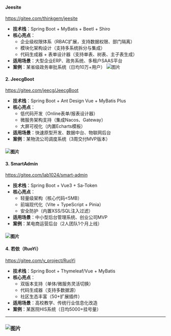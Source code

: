 #### **Jeesite**
https://gitee.com/thinkgem/jeesite

- **技术栈**：Spring Boot + MyBatis + Beetl + Shiro
- **核心亮点**：
	- 企业级权限体系（RBAC扩展，支持数据权限、部门隔离）
	- 模块化架构设计（支持多系统拆分与集成）
	- 代码生成器 + 表单设计器（支持单表、树表、主子表生成）
- **适用场景**：大型企业ERP、政务系统、多租户SAAS平台
- **案例**：某省级政务审批系统（日均10万+用户）
    ![图片](https://mmbiz.qpic.cn/sz_mmbiz_jpg/ibFBuKmRxzo2iag28J7Ut43vRvfUsFCmW8p6r99oeqskZcQjmo5AscrRLcUb9DwOib1icotUNXiaiaqHAfa8cibxlzPCg/640?wx_fmt=jpeg&from=appmsg&tp=webp&wxfrom=5&wx_lazy=1)
    

#### 2. **JeecgBoot**
https://gitee.com/jeecg/JeecgBoot

- **技术栈**：Spring Boot + Ant Design Vue + MyBatis Plus
- **核心亮点**：
	- 低代码开发（Online表单/报表设计器）
	- 微服务架构支持（集成Nacos、Gateway）
	- 大屏可视化（内置Echarts模板）
- **适用场景**：快速原型开发、数据中台、物联网后台
- **案例**：某物流公司调度系统（3周交付MVP版本）
#### ![图片](https://mmbiz.qpic.cn/sz_mmbiz_png/ibFBuKmRxzo3QeFvLMxETfwiabnciaibSNUq40uZzeiabaUYNRzoQC7taOIarPxYlF2w8UkPwCaabwM0ahoEPt9RLkg/640?wx_fmt=png&from=appmsg&tp=webp&wxfrom=5&wx_lazy=1)

#### 3. **SmartAdmin**
https://gitee.com/lab1024/smart-admin

- **技术栈**：Spring Boot + Vue3 + Sa-Token
- **核心亮点**：
	- 轻量级架构（核心代码<5MB）
	- 前端现代化（Vite + TypeScript + Pinia）
	- 安全防护（内置XSS/SQL注入过滤）
- **适用场景**：中小型后台管理系统、创业公司MVP
- **案例**：某电商运营后台（2人团队1个月上线）

#### ![图片](https://mmbiz.qpic.cn/sz_mmbiz_jpg/ibFBuKmRxzo1dibNk8oyr6nzqDVnerlUib4R7mZqQbL1G2BmPWZDgtnEvTvFTKiaUolwqcDaOJdXPGskcGiaTthPJ3g/640?wx_fmt=jpeg&from=appmsg&tp=webp&wxfrom=5&wx_lazy=1)

#### 4. **若依（RuoYi）**
https://gitee.com/y_project/RuoYi

- **技术栈**：Spring Boot + Thymeleaf/Vue + MyBatis
- **核心亮点**：
	- 双版本支持（单体/微服务灵活切换）
	- 代码生成器（支持多数据源）
	- 社区生态丰富（50+扩展插件）
- **适用场景**：高校教学、传统行业信息化改造
- **案例**：某医院HIS系统（日均5000+挂号量）
---
### **![图片](https://mmbiz.qpic.cn/sz_mmbiz_png/ibFBuKmRxzo3QeFvLMxETfwiabnciaibSNUqHia2VmV5bHnjF5xz3umbVo4jWbhib8tjx4hX8vePLXa8hflln2VKiavoQ/640?wx_fmt=png&from=appmsg&tp=webp&wxfrom=5&wx_lazy=1)**